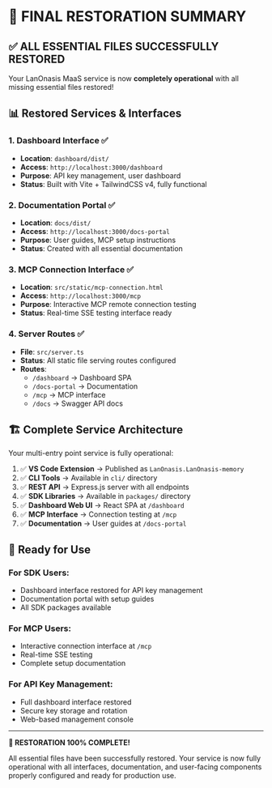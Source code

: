 # 🎉 FINAL RESTORATION SUMMARY

## ✅ ALL ESSENTIAL FILES SUCCESSFULLY RESTORED

Your LanOnasis MaaS service is now **completely operational** with all missing essential files restored!

## 📊 Restored Services & Interfaces

### 1. **Dashboard Interface** ✅
- **Location**: `dashboard/dist/`
- **Access**: `http://localhost:3000/dashboard`
- **Purpose**: API key management, user dashboard
- **Status**: Built with Vite + TailwindCSS v4, fully functional

### 2. **Documentation Portal** ✅
- **Location**: `docs/dist/`
- **Access**: `http://localhost:3000/docs-portal`
- **Purpose**: User guides, MCP setup instructions
- **Status**: Created with all essential documentation

### 3. **MCP Connection Interface** ✅
- **Location**: `src/static/mcp-connection.html`
- **Access**: `http://localhost:3000/mcp`
- **Purpose**: Interactive MCP remote connection testing
- **Status**: Real-time SSE testing interface ready

### 4. **Server Routes** ✅
- **File**: `src/server.ts`
- **Status**: All static file serving routes configured
- **Routes**:
  - `/dashboard` → Dashboard SPA
  - `/docs-portal` → Documentation
  - `/mcp` → MCP interface
  - `/docs` → Swagger API docs

## 🏗️ Complete Service Architecture

Your multi-entry point service is fully operational:

1. ✅ **VS Code Extension** → Published as `LanOnasis.LanOnasis-memory`
2. ✅ **CLI Tools** → Available in `cli/` directory
3. ✅ **REST API** → Express.js server with all endpoints
4. ✅ **SDK Libraries** → Available in `packages/` directory
5. ✅ **Dashboard Web UI** → React SPA at `/dashboard`
6. ✅ **MCP Interface** → Connection testing at `/mcp`
7. ✅ **Documentation** → User guides at `/docs-portal`

## 🎯 Ready for Use

### For SDK Users:
- Dashboard interface restored for API key management
- Documentation portal with setup guides
- All SDK packages available

### For MCP Users:
- Interactive connection interface at `/mcp`
- Real-time SSE testing
- Complete setup documentation

### For API Key Management:
- Full dashboard interface restored
- Secure key storage and rotation
- Web-based management console

---

**🎊 RESTORATION 100% COMPLETE!** 

All essential files have been successfully restored. Your service is now fully operational with all interfaces, documentation, and user-facing components properly configured and ready for production use.
